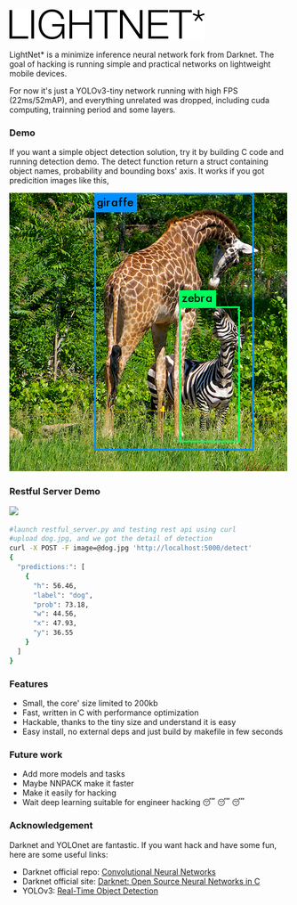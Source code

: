 <img src="helv.gif"  />

LightNet* is a minimize inference neural network fork from Darknet. The goal of hacking is running simple and practical networks on lightweight mobile devices.

For now it's just a YOLOv3-tiny network running with high FPS (22ms/52mAP), and everything unrelated was dropped, including cuda computing, trainning period and some layers.

### Demo
If you want a simple object detection solution, try it by building C code and running detection demo. The detect function return a struct containing object names, probability and bounding boxs' axis. It works if you got predicition images like this,

![pred_giraffe](results/pred_giraffe.png)

###  Restful Server Demo

![](https://blog.keras.io/img/simple-keras-rest-api/dog.jpg)

~~~bash
#launch restful_server.py and testing rest api using curl 
#upload dog.jpg, and we got the detail of detection 
curl -X POST -F image=@dog.jpg 'http://localhost:5000/detect'
{
  "predictions:": [
    {
      "h": 56.46, 
      "label": "dog", 
      "prob": 73.18, 
      "w": 44.56, 
      "x": 47.93, 
      "y": 36.55
    }
  ]
}
~~~


### Features

- Small,  the core' size limited to 200kb
- Fast, written in C with performance optimization
- Hackable, thanks to the tiny size and understand it is easy
- Easy install, no external deps and just build by makefile in few seconds

### Future work

- Add more models and tasks
- Maybe NNPACK make it faster
- Make it easily for hacking 
- Wait deep learning suitable for engineer hacking 😴 😴 😴

###  Acknowledgement

Darknet and YOLOnet are fantastic. If you want hack and have some fun, here are some useful links:

- Darknet official repo: [Convolutional Neural Networks ](https://github.com/pjreddie/darknet)
- Darknet official site: [Darknet: Open Source Neural Networks in C](https://pjreddie.com/darknet/)
- YOLOv3: [Real-Time Object Detection](https://pjreddie.com/media/files/papers/YOLOv3.pdf)

